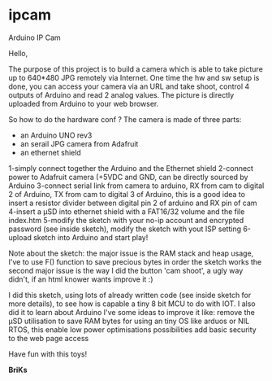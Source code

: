 ipcam
=====

Arduino IP Cam

Hello,

The purpose of this project is to build a camera which is able to take picture up to 640*480 JPG remotely via Internet.
One time the hw and sw setup is done, you can access your camera via an URL and take shoot, control 4 outputs of Arduino and read 2 analog values.
The picture is directly uploaded from Arduino to your web browser.

So how to do the hardware conf ?
The camera is made of three parts:
* an Arduino UNO rev3
* an serail JPG camera from Adafruit
* an ethernet shield

1-simply connect together the Arduino and the Ethernet shield
2-connect power to Adafruit camera (+5VDC and GND, can be directly sourced by Arduino
3-connect serial link from camera to arduino, RX from cam to digital 2 of Arduino, TX from cam to digital 3 of Arduino, this is a good idea to insert a resistor divider between digital pin 2 of arduino and RX pin of cam
4-insert a µSD into ethernet shield with a FAT16/32 volume and the file index.htm
5-modify the sketch with your no-ip account and encrypted password (see inside sketch), modify the sketch with yout ISP setting
6-upload sketch into Arduino and start play!

Note about the sketch:
the major issue is the RAM stack and heap usage, I've to use F() function to save precious bytes in order the sketch works
the second major issue is the way I did the button 'cam shoot', a ugly way didn't, if an html knower wants improve it :)

I did this sketch, using lots of already written code (see inside sketch for more details), to see how is capable a tiny 8 bit MCU to do with IOT.
I also did it to learn about Arduino
I've some ideas to improve it like:
remove the µSD utilisation to save RAM bytes for using an tiny OS like arduos or NIL RTOS, this enable low power optimisations possibilities
add basic security to the web page access

Have fun with this toys!

__BriKs__
